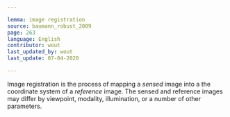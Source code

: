 ```yaml
---

lemma: image registration
source: baumann_robust_2009
page: 263
language: English
contributor: wout
last_updated_by: wout
last_update: 07-04-2020

---
```


Image registration is the process of mapping a _sensed_ image into a the coordinate system of a _reference_ image. The sensed and reference images may differ by viewpoint, modality, illumination, or a number of other parameters.
